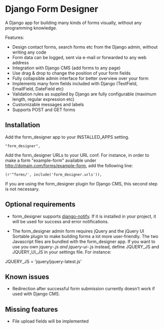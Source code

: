 Django Form Designer
====================

A Django app for building many kinds of forms visually, without any programming knowledge.

Features:

* Design contact forms, search forms etc from the Django admin, without writing any code
* Form data can be logged, sent via e-mail or forwarded to any web address
* Integration with Django CMS (add forms to any page)
* Use drag & drop to change the position of your form fields
* Fully collapsible admin interface for better overview over your form 
* Implements many form fields included with Django (TextField, EmailField, DateField etc)
* Validation rules as supplied by Django are fully configurable (maximum length, regular expression etc) 
* Customizable messages and labels
* Supports POST and GET forms

Installation
------------

Add the form_designer app to your INSTALLED_APPS setting.

    "form_designer",
    
Add the form_designer URLs to your URL conf. For instance, in order to make a form "example-form" available under http://domain.com/forms/example-form, add the following line:

    (r'^forms/', include('form_designer.urls')),

If you are using the form_designer plugin for Django CMS, this second step is not necessary.

Optional requirements
---------------------

* form_designer supports [django-notify](http://code.google.com/p/django-notify/). If it is installed in your project, it will be used for success and error notifications. 

* The form_designer admin form requires jQuery and the jQuery UI Sortable plugin to make building forms a lot more user-friendly. The two Javascript files are bundled with the form_designer app. If you want to use you own jquery-*.js and jquery-ui-*.js instead, define JQUERY_JS and JQUERY_UI_JS in your settings file. For instance:

JQUERY_JS = 'jquery/jquery-latest.js'

Known issues
------------

* Redirection after successful form submission currently doesn't work if used with Django CMS.

Missing features
----------------

* File upload fields will be implemented
